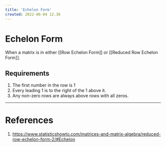 ```yaml
---
title: 'Echelon Form'
created: 2022-06-04 12.36
---
```

# Echelon Form
When a matrix is in either [[Row Echelon Form]] or [[Reduced Row Echelon Form]].

## Requirements
1. The first number in the row is 1
2. Every leading 1 is to the right of the 1 above it.
3. Any non-zero rows are always above rows with all zeros.

---
# References
1. https://www.statisticshowto.com/matrices-and-matrix-algebra/reduced-row-echelon-form-2/#Echelon